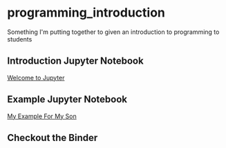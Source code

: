 # programming_introduction

Something I'm putting together to given an introduction to programming to students

## Introduction Jupyter Notebook

[Welcome to Jupyter](Introduction.ipynb)

## Example Jupyter Notebook

[My Example For My Son](EverettFirst_Python.ipynb)

## Checkout the Binder
